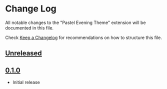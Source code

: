 # Change Log

All notable changes to the "Pastel Evening Theme" extension will be documented in this file.

Check [Keep a Changelog](http://keepachangelog.com/) for recommendations on how to structure this file.

## [Unreleased]

## [0.1.0]

- Initial release

[Unreleased]: https://github.com/kaiusl/pastel_evening_vscode/compare/v0.1.0...HEAD
[0.1.0]: https://github.com/kaiusl/pastel_evening_vscode/releases/tag/v0.1.0
